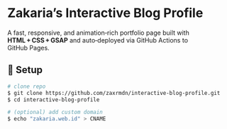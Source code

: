 # Zakaria’s Interactive Blog Profile

A fast, responsive, and animation‑rich portfolio page built with **HTML + CSS + GSAP** and auto‑deployed via GitHub Actions to GitHub Pages.

## 🔧 Setup
```bash
# clone repo
$ git clone https://github.com/zaxrmdn/interactive-blog-profile.git
$ cd interactive-blog-profile

# (optional) add custom domain
$ echo "zakaria.web.id" > CNAME